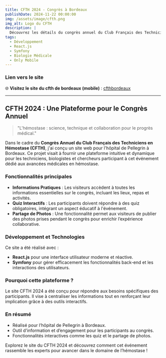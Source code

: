 ```yaml
---
title: CFTH 2024 - Congrès à Bordeaux
publishDate: 2024-11-22 00:00:00
img: /assets/image/cfth.png
img_alt: Logo du CFTH
description: |
  Découvrez les détails du congrès annuel du Club Français des Techniciens en Hémostase, un événement clé pour les experts en biologie médicale.
tags:
  - Développement
  - React.js
  - Symfony
  - Biologie Médicale
  - Only Mobile
---
```


### Lien vers le site  

🌐 **Visitez le site du cfth de bordeaux (mobile)**  : [cfthbordeaux](https://cfthbordeaux.com/)

---

## CFTH 2024 : Une Plateforme pour le Congrès Annuel

> "L'hémostase : science, technique et collaboration pour le progrès médical."  

Dans le cadre du **Congrès Annuel du Club Français des Techniciens en Hémostase (CFTH)**, j'ai conçu un site web pour l'hôpital de Pellegrin à Bordeaux. Ce projet visait à fournir une plateforme intuitive et dynamique pour les techniciens, biologistes et chercheurs participant à cet événement dédié aux avancées médicales en hémostase.

### Fonctionnalités principales

- **Informations Pratiques** : Les visiteurs accèdent à toutes les informations essentielles sur le congrès, incluant les lieux, repas et activités.  
- **Quiz Interactifs** : Les participants doivent répondre à des quiz obligatoires, intégrant un aspect éducatif à l'événement.  
- **Partage de Photos** : Une fonctionnalité permet aux visiteurs de publier des photos prises pendant le congrès pour enrichir l’expérience collaborative.  

### Développement et Technologies

Ce site a été réalisé avec :  
- **React.js** pour une interface utilisateur moderne et réactive.  
- **Symfony** pour gérer efficacement les fonctionnalités back-end et les interactions des utilisateurs.  

### Pourquoi cette plateforme ?

Le site CFTH 2024 a été conçu pour répondre aux besoins spécifiques des participants. Il vise à centraliser les informations tout en renforçant leur implication grâce à des outils interactifs.

### En résumé

- Réalisé pour l’hôpital de Pellegrin à Bordeaux.  
- Outil d’information et d’engagement pour les participants au congrès.  
- Fonctionnalités interactives comme les quiz et le partage de photos.  

Explorez le site du CFTH 2024 et découvrez comment cet événement rassemble les experts pour avancer dans le domaine de l’hémostase !
